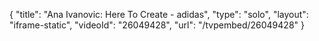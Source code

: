 {
    "title": "Ana Ivanovic: Here To Create - adidas",
    "type": "solo",
    "layout": "iframe-static",
    "videoId": "26049428",
    "url": "\/tvpembed\/26049428"
}